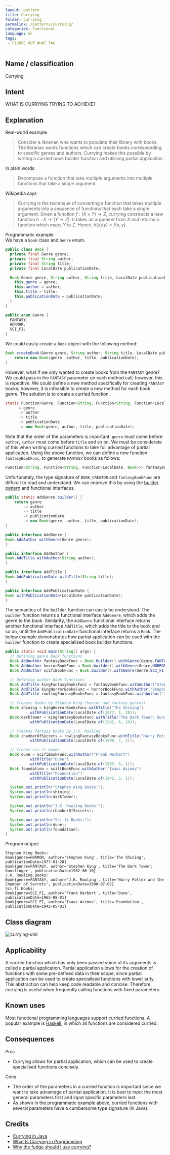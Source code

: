 ```yaml
---
layout: pattern
title: Currying
folder: currying
permalink: /patterns/currying/
categories: Functional
language: en
tags: 
 - FIGURE OUT WHAT TAG
---
```


## Name / classification
Currying

## Intent
WHAT IS CURRYING TRYING TO ACHIEVE?

## Explanation
Real-world example
> Consider a librarian who wants to populate their library with books. The librarian wants functions which can create 
> books corresponding to specific genres and authors. Currying makes this possible by writing a curried book builder 
> function and utilising partial application.

In plain words
> Decompose a function that take multiple arguments into multiple functions that take a single argument. 

Wikipedia says
> Currying is the technique of converting a function that takes multiple arguments into a sequence of functions that
> each take a single argument. Given a function $f:(X \times Y) \rightarrow Z$, currying constructs a new function $h:X \rightarrow 
> (Y\rightarrow Z)$. $h$ takes an argument from $X$ and returns a function which maps $Y$ to $Z$. Hence,
> $h(x)(y) = f(x, y)$.

Programmatic example  
We have a `Book` class and `Genre` enum.
```java
public class Book {
  private final Genre genre;
  private final String author;
  private final String title;
  private final LocalDate publicationDate;

  Book(Genre genre, String author, String title, LocalDate publicationDate) {
    this.genre = genre;
    this.author = author;
    this.title = title;
    this.publicationDate = publicationDate;
  }
}

public enum Genre {
  FANTASY,
  HORROR,
  SCI_FI;
}
```
We could easily create a `Book` object with the following method:
```java
Book createBook(Genre genre, String author, String title, LocalDate publicationDate) {
    return new Book(genre, author, title, publicationDate);
}
```
However, what if we only wanted to create books from the `FANTASY` genre? We could pass in the `FANTASY` parameter on each method call; however, this is repetitive. We could define a new method specifically for creating `FANTASY` books; however, it is infeasible to create a new method for each book genre. The solution is to create a curried function.
```java
static Function<Genre, Function<String, Function<String, Function<LocalDate, Book>>>> BOOK_CREATOR
      = genre
      -> author
      -> title
      -> publicationDate
      -> new Book(genre, author, title, publicationDate);
```
Note that the order of the parameters is important. `genre` must come before `author`, `author` must come before `title` and so on. We must be considerate of this when writing curried functions to take full advantage of partial application. Using the above function, we can define a new function `fantasyBookFunc`, to generate `FANTASY` books as follows:
```java
Function<String, Function<String, Function<LocalDate, Book>>> fantasyBookFunc = Book.BOOK_CREATOR.apply(Genre.FANTASY);
```
Unfortunately, the type signature of `BOOK_CREATOR` and `fantasyBookFunc` are difficult to read and understand. We can improve this by using the [builder pattern](https://java-design-patterns.com/patterns/builder/) and functional interfaces. 
```java
public static AddGenre builder() {
    return genre
        -> author
        -> title
        -> publicationDate
        -> new Book(genre, author, title, publicationDate);
}

public interface AddGenre {
Book.AddAuthor withGenre(Genre genre);
}

public interface AddAuthor {
Book.AddTitle withAuthor(String author);
}

public interface AddTitle {
Book.AddPublicationDate withTitle(String title);
}

public interface AddPublicationDate {
Book withPublicationDate(LocalDate publicationDate);
}
```
The semantics of the `builder` function can easily be understood. The `builder` function returns a functional interface `AddGenre`, which adds the genre to the book. Similarity, the `AddGenre` functional interface returns another functional interface `AddTitle`, which adds the title to the book and so on, until the `AddPublicationDate` functional interface returns a `Book`. The below example demonstrates how partial application can be used with the `builder` function to create specialised book builder functions.
```java
public static void main(String[] args) {
  // Defining genre book functions
  Book.AddAuthor fantasyBookFunc = Book.builder().withGenre(Genre.FANTASY);
  Book.AddAuthor horrorBookFunc = Book.builder().withGenre(Genre.HORROR);
  Book.AddAuthor scifiBookFunc = Book.builder().withGenre(Genre.SCI_FI);

  // Defining author book functions
  Book.AddTitle kingFantasyBooksFunc = fantasyBookFunc.withAuthor("Stephen King");
  Book.AddTitle kingHorrorBooksFunc = horrorBookFunc.withAuthor("Stephen King");
  Book.AddTitle rowlingFantasyBooksFunc = fantasyBookFunc.withAuthor("J.K. Rowling");

  // Creates books by Stephen King (horror and fantasy genres)
  Book shining = kingHorrorBooksFunc.withTitle("The Shining")
          .withPublicationDate(LocalDate.of(1977, 1, 28));
  Book darkTower = kingFantasyBooksFunc.withTitle("The Dark Tower: Gunslinger")
          .withPublicationDate(LocalDate.of(1982, 6, 10));

  // Creates fantasy books by J.K. Rowling
  Book chamberOfSecrets = rowlingFantasyBooksFunc.withTitle("Harry Potter and the Chamber of Secrets")
          .withPublicationDate(LocalDate.of(1998, 7, 2));

  // Create sci-fi books
  Book dune = scifiBookFunc.withAuthor("Frank Herbert")
          .withTitle("Dune")
          .withPublicationDate(LocalDate.of(1965, 8, 1));
  Book foundation = scifiBookFunc.withAuthor("Isaac Asimov")
          .withTitle("Foundation")
          .withPublicationDate(LocalDate.of(1942, 5, 1));

  System.out.println("Stephen King Books:");
  System.out.println(shining);
  System.out.println(darkTower);

  System.out.println("J.K. Rowling Books:");
  System.out.println(chamberOfSecrets);

  System.out.println("Sci-fi Books:");
  System.out.println(dune);
  System.out.println(foundation);
}
```
Program output:
```
Stephen King Books:
Book{genre=HORROR, author='Stephen King', title='The Shining', publicationDate=1977-01-28}
Book{genre=FANTASY, author='Stephen King', title='The Dark Tower: Gunslinger', publicationDate=1982-06-10}
J.K. Rowling Books:
Book{genre=FANTASY, author='J.K. Rowling', title='Harry Potter and the Chamber of Secrets', publicationDate=1998-07-02}
Sci-fi Books:
Book{genre=SCI_FI, author='Frank Herbert', title='Dune', publicationDate=1965-08-01}
Book{genre=SCI_FI, author='Isaac Asimov', title='Foundation', publicationDate=1942-05-01}
```

## Class diagram
![currying-uml](./etc/currying.urm.png)

## Applicability
A curried function which has only been passed some of its arguments is called a partial application. Partial application 
allows for the creation of functions with some pre-defined data in their scope, since partial application can be used to
create specialised functions with lower arity. This abstraction can help keep code readable and concise. Therefore, currying is useful when frequently calling functions with fixed parameters.

## Known uses
Most functional programming languages support curried functions. A popular example is [Haskell](https://www.haskell.org/), in which all functions are considered curried. 

## Consequences
Pros
* Currying allows for partial application, which can be used to create specialised functions concisely.

Cons
* The order of the parameters in a curried function is important since we want to take advantage of partial application. It is best to input the most general parameters first and input specific parameters last. 
* As shown in the programmatic example above, curried functions with several parameters have a cumbersome type signature (in Java).

## Credits
* [Currying in Java](https://www.baeldung.com/java-currying)
* [What Is Currying in Programming](https://towardsdatascience.com/what-is-currying-in-programming-56fd57103431#:~:text=Currying%20is%20helpful%20when%20you,concise%2C%20and%20more%20readable%20solution.)
* [Why the fudge should I use currying?](https://medium.com/dailyjs/why-the-fudge-should-i-use-currying-84e4000c8743)